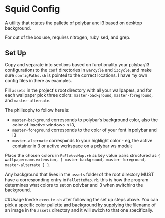 Squid Config
============
A utility that rotates the pallette of polybar and i3 based on desktop background.

For out of the box use, requires nitrogen, ruby, sed, and grep.

## Set Up
Copy and separate into sections based on functionality your polybar/i3 configurations to the `conf` directories in `Barcycle` and `i3cycle`,
and make sure `configPaths.sh` is pointed to the correct locations. I have my own config files in there as examples.

Fill `assets` in the project's root directory with all your wallpapers, and for each wallpaper pick three colors:
`master-background`, `master-foreground`, and `master-alternate`.

The philisophy to follow here is:
  - `master-background` corresponds to polybar's background color, also the color of inactive windows in i3,
  - `master-foreground` corresponds to the color of your font in polybar and i3
  - `master-alternate` corresponds to your highlight color - eg, the active container in 3 or active workspace on a polybar ws module

Place the chosen colors in `PalletteMap.rb` as key value pairs structured as `{ wallpapername.extension, [ master-background, master-foreground, master-alternate ] }`.

Any background that lives in the `assets` folder of the root directory MUST have a corresponding entry in
`PalletteMap.rb`, this is how the program determines what colors to set on polybar and i3 when switching the background.

##Usage
Invoke `execute.sh` after following the set up steps above.  You can pick a specific
color pallette and background by supplying the filename of an image in the `assets`
directory and it will switch to that one specifically.
